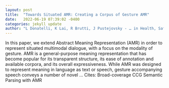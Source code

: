 ```yaml
---
layout: post
title:  "Towards Situated AMR: Creating a Corpus of Gesture AMR"
date:   2022-06-19 07:39:02 -0400
categories: jekyll update
author: "L Donatelli, K Lai, R Brutti, J Pustejovsky - … in Health, Safety, Ergonomics and Risk …, 2022"
---
```

In this paper, we extend Abstract Meaning Representation (AMR) in order to represent situated multimodal dialogue, with a focus on the modality of gesture. AMR is a general-purpose meaning representation that has become popular for its transparent structure, its ease of annotation and available corpora, and its overall expressiveness. While AMR was designed to represent meaning in language as text or speech, gesture accompanying speech conveys a number of novel …
Cites: ‪Broad-coverage CCG Semantic Parsing with AMR‬  